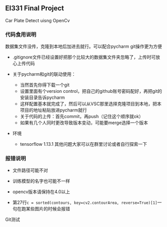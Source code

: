 ## EI331 Final Project ##

Car Plate Detect uisng OpenCv

### 代码食用说明 ###

数据集文件没传，克隆到本地后加进去就行。可以配合pycharm git操作更为方便

- .gitignore文件已经设置好把那个比较大的数据集文件夹忽略了，上传时可放心上传代码

- 关于pycharm和git的联动使用：
  - 当然首先你得下载一个git
  - 设置里面有个version control，把自己的github账号密码配好，再把git的安装目录告诉pycharm
  - 这样配置基本就完成了，然后可以从VSC那里选择克隆项目到本地，把本项目的地址粘贴放进pycharm就行
  - 关于代码的上传：首先commit，再push（记住这个顺序就ok）
  - 如果有几个人同时更改导致版本变动，可能要merge选择一个版本

- 环境
  - tensorflow 1.13.1
其他问题大家可以在群里讨论或者自行探索一下

### 报错说明 ###

- 文件路径可能不对

- 训练模型的名字也可能不一样

- opencv版本请保持在4.0以上

- 第27行```c = sorted(contours, key=cv2.contourArea, reverse=True)[1]```一句在跑某些图片的时候会报错

Git测试
